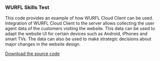 ### WURFL Skills Test 

This code provides an example of how WURFL Cloud Client can be used.
Integration of WURFL Cloud Client to the server allows collecting the user agent data of the customers visiting the website.
This data can be used to adapt the website UI for certain devices such as Android, iPhones and smart TVs.
The data can also be used to make strategic decisions about major changes in the website design.

[Download the source code](https://github.com/klmnk/wurfl-skills-test/archive/first-commit.zip)